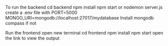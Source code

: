 To run the backend 
cd backend npm install 
npm start or nodemon server.js
create a .env file with 
PORT=5000
MONGO_URI=mongodb://localhost:27017/mydatabase
Install mongodb compass if not

Run the frontend open new terminal 
cd frontend
npm install 
npm start
open the link to view the output
